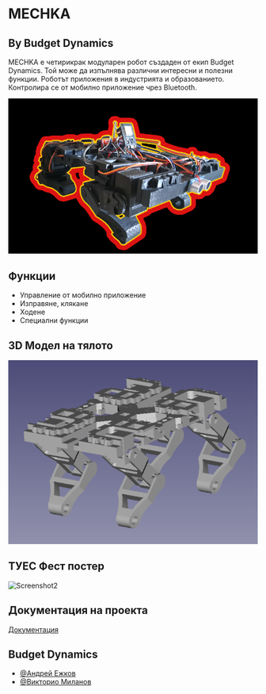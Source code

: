 
# MECHKA
## By Budget Dynamics

MECHKA е четирикрак модуларен робот създаден от екип Budget Dynamics. Той може да изпълнява различни интересни и полезни функции. Роботът приложения в индустрията и образованието. Контролира се от мобилно приложение чрез Bluetooth. 




![Logo](loglet.png)


## Функции

- Управление от мобилно приложение
- Изправяне, клякане
- Ходене
- Специални функции



## 3D Модел на тялото

![Screenshot1](render.png)

## ТУЕС Фест постер

![Screenshot2](poster.png)


## Документация на проекта

[Документация](https://docs.google.com/document/d/1ljFhPLfK0vJMqwFt7CCxIXQy4T2rVfxQFEeq_DpqxoI/edit)


## Budget Dynamics

- [@Андрей Ежков](https://www.github.com/AnMe3z)
- [@Викторио Миланов](https://www.github.com/bigIq)



